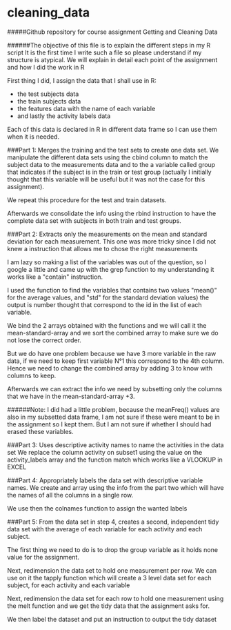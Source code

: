 cleaning_data
=============

#####Github repository for course assignment Getting and Cleaning Data

######The objective of this file is to explain the different steps in my R script
It is the first time I write such a file so please understand if my structure is atypical.
We will explain in detail each point of the assignment and how I did the work in R


First thing I did, I assign the data that I shall use in R:
 * the test subjects data
 * the train subjects data
 * the features data with the name of each variable
 * and lastly the activity labels data

Each of this data is declared in R in different data frame so I can use them when it is needed.



###Part 1: Merges the training and the test sets to create one data set.
We manipulate the different data sets using the cbind column to match the subject data to the measurements data 
    and to the a variable called group that indicates if the subject is in the train or test group (actually I
    initially thought that this variable will be useful but it was not the case for this assignment).

We repeat this procedure for the test and train datasets.

Afterwards we consolidate the info using the rbind instruction to have the complete data set with subjects in both
  train and test groups.



###Part 2: Extracts only the measurements on the mean and standard deviation for each measurement. 
This one was more tricky since I did not knew a instruction that allows me to chose the right measurements

I am lazy so making a list of the variables was out of the question, so I google a little and came up with the grep function
    to my understanding it works like a "contain" instruction. 

I used the function to find the variables that contains two values "mean()" for the average values, and "std" for the standard   deviation values) the output is number thought that correspond to the id in the list of each variable.

We bind the 2 arrays obtained with the functions and we will call it the mean-standard-array and we sort the combined array   to make sure we do not lose the correct order.

But we do have one problem because we have 3 more variable in the raw data, if we need to keep first variable N°1 this         correspond to the 4th column. Hence we need to change the combined array by adding 3 to know with columns to keep.

Afterwards we can extract the info we need by subsetting only the columns that we have in the mean-standard-array +3.

######Note: I did had a little problem, because the meanFreq() values are also in my subsetted data frame, I am not sure if these were meant to be in the assignment so I kept them. But I am not sure if whether I should had erased these variables.



###Part 3: Uses descriptive activity names to name the activities in the data set
We replace the column activity on subset1 using the value on the activity_labels array and the function match which 
  works like a VLOOKUP in EXCEL



###Part 4: Appropriately labels the data set with descriptive variable names. 
We create and array using the info from the part two which will have the names of all the columns in a single row.

We use then the colnames function to assign the wanted labels


###Part 5: From the data set in step 4, creates a second, independent tidy data set with the average of each variable for each activity and each subject.

The first thing we need to do is to drop the group variable as it holds none value for the assignment.

Next, redimension the data set to hold one measurement per row. 
We can use on it the tapply function which will create a 3 level data set for each subject, for each activity and each             variable

Next, redimension the data set for each row to hold one measurement using the melt function and we get the tidy data that the       assignment asks for.

We then label the dataset and put an instruction to output the tidy dataset
